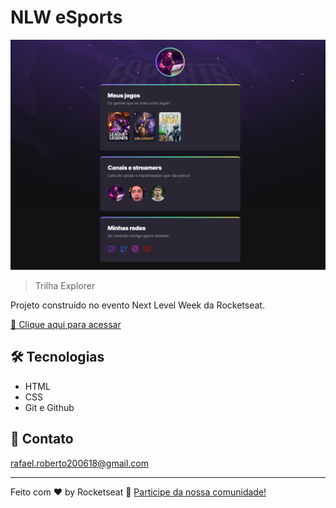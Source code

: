 # NLW eSports

![preview](./.github/preview.png)

> Trilha Explorer

Projeto construído no evento Next Level Week da Rocketseat.

[🔗 Clique aqui para acessar](https://fel1324.github.io/NLW-Esports-Explorer/)


## 🛠️ Tecnologias

- HTML
- CSS
- Git e Github


## 💚 Contato

rafael.roberto200618@gmail.com

---

Feito com ♥ by Rocketseat :wave: [Participe da nossa comunidade!](https://discord.gg/rocketseat)

